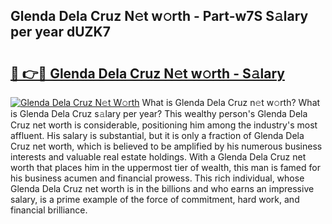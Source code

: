 ## Glenda Dela Cruz N𝚎t w𝚘rth - Part-w7S S𝚊lary per year dUZK7

# <h2><a href="http://gc4xex.nevu.top/?p=Glenda+Dela+Cruz">🔗 👉🔴 Glenda Dela Cruz N𝚎t w𝚘rth - S𝚊lary</a></h2>

[![Glenda Dela Cruz N𝚎t W𝚘rth](https://i.imgur.com/Oavwk0R.jpeg)](http://gc4xex.nevu.top/?p=Glenda+Dela+Cruz)
What is Glenda Dela Cruz n𝚎t w𝚘rth? What is Glenda Dela Cruz s𝚊lary per year?
This wealthy person's Glenda Dela Cruz net worth is considerable, positioning him among the industry's most affluent. His salary is substantial, but it is only a fraction of Glenda Dela Cruz net worth, which is believed to be amplified by his numerous business interests and valuable real estate holdings. With a Glenda Dela Cruz net worth that places him in the uppermost tier of wealth, this man is famed for his business acumen and financial prowess. This rich individual, whose Glenda Dela Cruz net worth is in the billions and who earns an impressive salary, is a prime example of the force of commitment, hard work, and financial brilliance.
